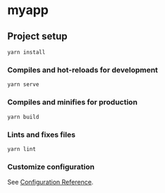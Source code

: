 <!--
 * @Author: jackliu liujinlng555@gmail.com
 * @Date: 2024-06-16 18:02:06
 * @LastEditors: jackliu liujinlng555@gmail.com
 * @LastEditTime: 2024-06-16 18:16:26
 * @FilePath: \myapp\README.md
 * @Description: 这是默认设置,请设置`customMade`, 打开koroFileHeader查看配置 进行设置: https://github.com/OBKoro1/koro1FileHeader/wiki/%E9%85%8D%E7%BD%AE
-->
# myapp

## Project setup
```
yarn install
```

### Compiles and hot-reloads for development
```
yarn serve
```

### Compiles and minifies for production
```
yarn build
```

### Lints and fixes files
```
yarn lint
```

### Customize configuration
See [Configuration Reference](https://cli.vuejs.org/config/).
